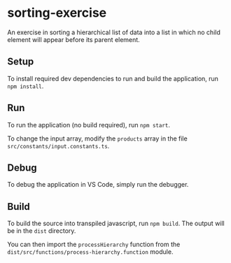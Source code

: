 # sorting-exercise
An exercise in sorting a hierarchical list of data into a list in which no child element will appear before its parent element.

## Setup
To install required dev dependencies to run and build the application, run `npm install`.

## Run
To run the application (no build required), run `npm start`.

To change the input array, modify the `products` array in the file `src/constants/input.constants.ts`.

## Debug
To debug the application in VS Code, simply run the debugger.

## Build
To build the source into transpiled javascript, run `npm build`. The output will be in the `dist` directory.

You can then import the `processHierarchy` function from the `dist/src/functions/process-hierarchy.function` module.